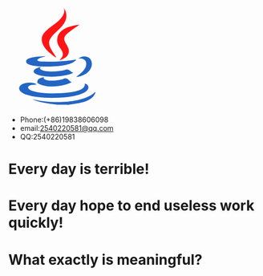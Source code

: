 <svg viewBox="0 0 1024 1024" version="1.1" xmlns="http://www.w3.org/2000/svg" style="text-align:center" width="200" height="200"><path d="M725.952 170.048c-29.248 20.096-56.704 38.4-87.808 62.208-23.744 18.24-65.792 45.696-67.648 78.592-3.648 53.056 78.656 102.4 34.752 170.048-16.448 25.6-43.904 36.608-78.592 53.056-3.712-7.296 9.088-14.656 14.592-21.952 54.848-78.656-56.704-104.256-42.048-201.152 14.656-96.896 124.352-128 226.752-140.8z" fill="#FF1515" p-id="12066"></path><path d="M563.2 0c16.448 16.448 29.248 47.552 29.248 78.656 0 96.896-102.4 151.744-151.744 215.744-11.008 14.656-25.6 36.544-25.6 60.352 0 52.992 54.848 111.552 74.944 153.6C457.152 486.4 415.104 455.296 384 420.48 354.752 384 323.648 327.296 351.104 276.096c40.192-74.944 162.688-120.64 206.592-201.152 11.008-20.096 20.096-51.2 5.504-74.944z" fill="#FF1515" p-id="12067"></path><path d="M353.6 500.544c9.728-2.752 19.072-5.376 26.752-8.64a124.544 124.544 0 0 0-28.288 0.832c-4.672 0.512-8.768 0.96-11.968 0.96l-10.048 0.768c-50.56 3.84-150.72 11.328-149.056 52.288 0 36.544 93.312 45.696 133.504 49.344 120.704 7.36 296.256-3.648 352.896-45.696 9.152-5.504 25.6-16.448 21.952-23.744-89.6 16.448-219.392 25.6-325.44 20.096-25.6 0-53.056 0-71.36-14.656 12.8-17.92 38.208-25.088 61.056-31.552zM327.04 609.856c3.328-3.072 5.888-5.504 0.256-6.4-21.952 5.44-71.296 18.24-69.504 45.696 1.856 21.952 49.408 36.544 76.8 42.048 107.904 21.952 254.208 5.504 329.152-29.248-10.368-1.728-19.52-9.216-28.8-16.832-10.368-8.384-20.864-16.96-33.344-17.92-7.296-1.216-15.36 1.6-24.32 4.736a162.56 162.56 0 0 1-14.08 4.416c-65.856 12.8-199.296 25.6-241.408-16.448-1.728-3.584 2.112-7.104 5.248-10.048zM360.192 711.68c2.112-2.24 4.48-4.736 0-5.824l-10.752 2.816c-29.568 7.552-58.112 14.912-53.248 55.68 78.656 60.352 270.656 40.192 351.104-7.296-10.624-2.496-18.688-10.048-27.008-17.92-10.24-9.6-20.8-19.52-36.992-20.48-7.808-1.28-15.68 2.048-23.488 5.376-3.2 1.344-6.272 2.688-9.408 3.712-56.704 12.8-170.048 27.456-192-12.8-0.704-0.64 0.512-1.92 1.792-3.328z" fill="#2365C4" p-id="12068"></path><path d="M264.064 783.36c9.728-0.576 18.56-1.088 24.832-2.56-42.048-36.544-177.344-20.096-179.2 36.544-1.792 32.96 40.256 56.704 75.008 67.712 107.84 36.544 279.744 38.4 418.752 23.744 64-7.296 221.248-34.752 213.888-104.256-3.648-18.24-20.096-31.04-38.4-32.896 14.656 64-102.4 84.096-164.544 91.456-135.296 14.592-298.048 10.944-378.496-20.16-14.656-5.44-36.608-20.096-34.752-32.896 2.688-22.848 36.032-24.96 62.912-26.624z" fill="#2365C4" p-id="12069"></path><path d="M499.2 987.456c-93.248-11.008-182.848-23.808-257.856-56.704 197.504 47.552 486.4 43.904 625.408-56.704 1.984-1.472 4.032-3.392 6.016-5.376 5.44-5.12 11.136-10.56 17.728-9.216-30.912 92.8-140.224 108.8-245.184 124.032-12.8 1.92-25.6 3.776-38.208 5.76 0-1.792-107.904-1.792-107.904-1.792zM852.096 565.056c-1.792-75.008-89.6-91.456-140.8-47.552 40.256-9.152 75.008 9.152 82.304 36.544 11.968 58.304-42.048 101.952-79.168 131.904-8.32 6.72-15.744 12.672-21.376 18.048 69.44-3.648 162.688-53.056 159.04-138.944z" fill="#2365C4" p-id="12070"></path></svg>

-   Phone:(+86)19838606098
-   email:2540220581@qq.com
-   QQ:2540220581

# Every day is terrible!

# Every day hope to end useless work quickly!

# What exactly is meaningful?
